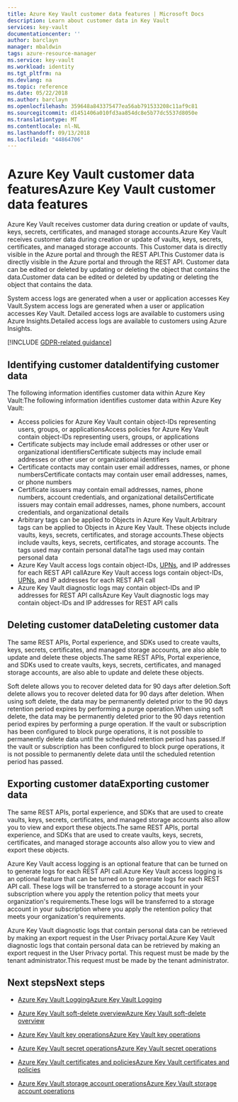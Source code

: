 ```yaml
---
title: Azure Key Vault customer data features | Microsoft Docs
description: Learn about customer data in Key Vault
services: key-vault
documentationcenter: ''
author: barclayn
manager: mbaldwin
tags: azure-resource-manager
ms.service: key-vault
ms.workload: identity
ms.tgt_pltfrm: na
ms.devlang: na
ms.topic: reference
ms.date: 05/22/2018
ms.author: barclayn
ms.openlocfilehash: 359648a843375477ea56ab791533208c11af9c81
ms.sourcegitcommit: d1451406a010fd3aa854dc8e5b77dc5537d8050e
ms.translationtype: MT
ms.contentlocale: nl-NL
ms.lasthandoff: 09/13/2018
ms.locfileid: "44864706"
---
```

# <a name="azure-key-vault-customer-data-features"></a><span data-ttu-id="82537-103">Azure Key Vault customer data features</span><span class="sxs-lookup"><span data-stu-id="82537-103">Azure Key Vault customer data features</span></span>

<span data-ttu-id="82537-104">Azure Key Vault receives customer data during creation or update of vaults, keys, secrets, certificates, and managed storage accounts.</span><span class="sxs-lookup"><span data-stu-id="82537-104">Azure Key Vault receives customer data during creation or update of vaults, keys, secrets, certificates, and managed storage accounts.</span></span> <span data-ttu-id="82537-105">This Customer data is directly visible in the Azure portal and through the REST API.</span><span class="sxs-lookup"><span data-stu-id="82537-105">This Customer data is directly visible in the Azure portal and through the REST API.</span></span> <span data-ttu-id="82537-106">Customer data can be edited or deleted by updating or deleting the object that contains the data.</span><span class="sxs-lookup"><span data-stu-id="82537-106">Customer data can be edited or deleted by updating or deleting the object that contains the data.</span></span>

<span data-ttu-id="82537-107">System access logs are generated when a user or application accesses Key Vault.</span><span class="sxs-lookup"><span data-stu-id="82537-107">System access logs are generated when a user or application accesses Key Vault.</span></span> <span data-ttu-id="82537-108">Detailed access logs are available to customers using Azure Insights.</span><span class="sxs-lookup"><span data-stu-id="82537-108">Detailed access logs are available to customers using Azure Insights.</span></span>

[!INCLUDE [GDPR-related guidance](../../includes/gdpr-intro-sentence.md)]

## <a name="identifying-customer-data"></a><span data-ttu-id="82537-109">Identifying customer data</span><span class="sxs-lookup"><span data-stu-id="82537-109">Identifying customer data</span></span>

<span data-ttu-id="82537-110">The following information identifies customer data within Azure Key Vault:</span><span class="sxs-lookup"><span data-stu-id="82537-110">The following information identifies customer data within Azure Key Vault:</span></span>

- <span data-ttu-id="82537-111">Access policies for Azure Key Vault contain object-IDs representing users, groups, or applications</span><span class="sxs-lookup"><span data-stu-id="82537-111">Access policies for Azure Key Vault contain object-IDs representing users, groups, or applications</span></span>
- <span data-ttu-id="82537-112">Certificate subjects may include email addresses or other user or organizational identifiers</span><span class="sxs-lookup"><span data-stu-id="82537-112">Certificate subjects may include email addresses or other user or organizational identifiers</span></span>
- <span data-ttu-id="82537-113">Certificate contacts may contain user email addresses, names, or phone numbers</span><span class="sxs-lookup"><span data-stu-id="82537-113">Certificate contacts may contain user email addresses, names, or phone numbers</span></span>
- <span data-ttu-id="82537-114">Certificate issuers may contain email addresses, names, phone numbers, account credentials, and organizational details</span><span class="sxs-lookup"><span data-stu-id="82537-114">Certificate issuers may contain email addresses, names, phone numbers, account credentials, and organizational details</span></span>
- <span data-ttu-id="82537-115">Arbitrary tags can be applied to Objects in Azure Key Vault.</span><span class="sxs-lookup"><span data-stu-id="82537-115">Arbitrary tags can be applied to Objects in Azure Key Vault.</span></span> <span data-ttu-id="82537-116">These objects include vaults, keys, secrets, certificates, and storage accounts.</span><span class="sxs-lookup"><span data-stu-id="82537-116">These objects include vaults, keys, secrets, certificates, and storage accounts.</span></span> <span data-ttu-id="82537-117">The tags used may contain personal data</span><span class="sxs-lookup"><span data-stu-id="82537-117">The tags used may contain personal data</span></span>
- <span data-ttu-id="82537-118">Azure Key Vault access logs contain object-IDs, [UPNs](../active-directory/connect/active-directory-aadconnect-userprincipalname.md), and IP addresses for each REST API call</span><span class="sxs-lookup"><span data-stu-id="82537-118">Azure Key Vault access logs contain object-IDs, [UPNs](../active-directory/connect/active-directory-aadconnect-userprincipalname.md), and IP addresses for each REST API call</span></span>
- <span data-ttu-id="82537-119">Azure Key Vault diagnostic logs may contain object-IDs and IP addresses for REST API calls</span><span class="sxs-lookup"><span data-stu-id="82537-119">Azure Key Vault diagnostic logs may contain object-IDs and IP addresses for REST API calls</span></span>

## <a name="deleting-customer-data"></a><span data-ttu-id="82537-120">Deleting customer data</span><span class="sxs-lookup"><span data-stu-id="82537-120">Deleting customer data</span></span>

<span data-ttu-id="82537-121">The same REST APIs, Portal experience, and SDKs used to create vaults, keys, secrets, certificates, and managed storage accounts, are also able to update and delete these objects.</span><span class="sxs-lookup"><span data-stu-id="82537-121">The same REST APIs, Portal experience, and SDKs used to create vaults, keys, secrets, certificates, and managed storage accounts, are also able to update and delete these objects.</span></span>

<span data-ttu-id="82537-122">Soft delete allows you to recover deleted data for 90 days after deletion.</span><span class="sxs-lookup"><span data-stu-id="82537-122">Soft delete allows you to recover deleted data for 90 days after deletion.</span></span> <span data-ttu-id="82537-123">When using soft delete, the data may be permanently deleted prior to the 90 days retention period expires by performing a purge operation.</span><span class="sxs-lookup"><span data-stu-id="82537-123">When using soft delete, the data may be permanently deleted prior to the 90 days retention period expires by performing a purge operation.</span></span> <span data-ttu-id="82537-124">If the vault or subscription has been configured to block purge operations, it is not possible to permanently delete data until the scheduled retention period has passed.</span><span class="sxs-lookup"><span data-stu-id="82537-124">If the vault or subscription has been configured to block purge operations, it is not possible to permanently delete data until the scheduled retention period has passed.</span></span>

## <a name="exporting-customer-data"></a><span data-ttu-id="82537-125">Exporting customer data</span><span class="sxs-lookup"><span data-stu-id="82537-125">Exporting customer data</span></span>

<span data-ttu-id="82537-126">The same REST APIs, portal experience, and SDKs that are used to create vaults, keys, secrets, certificates, and managed storage accounts  also allow you to view and export these objects.</span><span class="sxs-lookup"><span data-stu-id="82537-126">The same REST APIs, portal experience, and SDKs that are used to create vaults, keys, secrets, certificates, and managed storage accounts  also allow you to view and export these objects.</span></span>

<span data-ttu-id="82537-127">Azure Key Vault access logging is an optional feature that can be turned on to generate logs for each REST API call.</span><span class="sxs-lookup"><span data-stu-id="82537-127">Azure Key Vault access logging is an optional feature that can be turned on to generate logs for each REST API call.</span></span> <span data-ttu-id="82537-128">These logs will be transferred to a storage account in your subscription where you apply the retention policy that meets your organization's requirements.</span><span class="sxs-lookup"><span data-stu-id="82537-128">These logs will be transferred to a storage account in your subscription where you apply the retention policy that meets your organization's requirements.</span></span>

<span data-ttu-id="82537-129">Azure Key Vault diagnostic logs that contain personal data can be retrieved by making an export request in the User Privacy portal.</span><span class="sxs-lookup"><span data-stu-id="82537-129">Azure Key Vault diagnostic logs that contain personal data can be retrieved by making an export request in the User Privacy portal.</span></span> <span data-ttu-id="82537-130">This request must be made by the tenant administrator.</span><span class="sxs-lookup"><span data-stu-id="82537-130">This request must be made by the tenant administrator.</span></span>

## <a name="next-steps"></a><span data-ttu-id="82537-131">Next steps</span><span class="sxs-lookup"><span data-stu-id="82537-131">Next steps</span></span>

- [<span data-ttu-id="82537-132">Azure Key Vault Logging</span><span class="sxs-lookup"><span data-stu-id="82537-132">Azure Key Vault Logging</span></span>](key-vault-logging.md)

- [<span data-ttu-id="82537-133">Azure Key Vault soft-delete overview</span><span class="sxs-lookup"><span data-stu-id="82537-133">Azure Key Vault soft-delete overview</span></span>](key-vault-soft-delete-cli.md)

- [<span data-ttu-id="82537-134">Azure Key Vault key operations</span><span class="sxs-lookup"><span data-stu-id="82537-134">Azure Key Vault key operations</span></span>](https://docs.microsoft.com/rest/api/keyvault/key-operations)

- [<span data-ttu-id="82537-135">Azure Key Vault secret operations</span><span class="sxs-lookup"><span data-stu-id="82537-135">Azure Key Vault secret operations</span></span>](https://docs.microsoft.com/rest/api/keyvault/secret-operations)

- [<span data-ttu-id="82537-136">Azure Key Vault certificates and policies</span><span class="sxs-lookup"><span data-stu-id="82537-136">Azure Key Vault certificates and policies</span></span>](https://docs.microsoft.com/rest/api/keyvault/certificates-and-policies)

- [<span data-ttu-id="82537-137">Azure Key Vault storage account operations</span><span class="sxs-lookup"><span data-stu-id="82537-137">Azure Key Vault storage account operations</span></span>](https://docs.microsoft.com/rest/api/keyvault/storage-account-key-operations)
